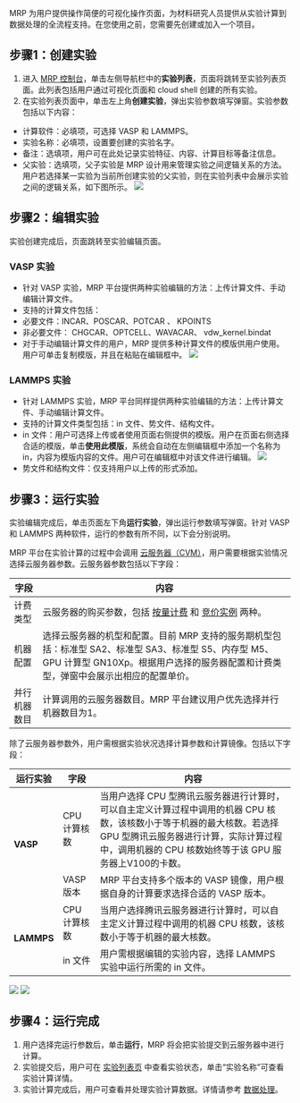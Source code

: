MRP 为用户提供操作简便的可视化操作页面，为材料研究人员提供从实验计算到数据处理的全流程支持。在您使用之前，您需要先创建或加入一个项目。


## 步骤1：创建实验
1. 进入 [MRP 控制台](https://console.cloud.tencent.com/mrp)，单击左侧导航栏中的**实验列表**，页面将跳转至实验列表页面。此列表包括用户通过可视化页面和 cloud shell 创建的所有实验。
2. 在实验列表页面中，单击左上角**创建实验**，弹出实验参数填写弹窗。实验参数包括以下内容：
 - 计算软件：必填项，可选择 VASP 和 LAMMPS。
 - 实验名称：必填项，设置要创建的实验名字。
 - 备注：选填项，用户可在此处记录实验特征、内容、计算目标等备注信息。
 - 父实验：选填项，父子实验是 MRP 设计用来管理实验之间逻辑关系的方法。用户若选择某一实验为当前所创建实验的父实验，则在实验列表中会展示实验之间的逻辑关系，如下图所示。
![](https://qcloudimg.tencent-cloud.cn/raw/0692336bb1e04c859702f0f73454c213.png) 

## 步骤2：编辑实验
实验创建完成后，页面跳转至实验编辑页面。

### VASP 实验
- 针对 VASP 实验，MRP 平台提供两种实验编辑的方法：上传计算文件、手动编辑计算文件。
- 支持的计算文件包括：
 - 必要文件：INCAR、POSCAR、POTCAR 、 KPOINTS
 - 非必要文件： CHGCAR、OPTCELL、WAVACAR、 vdw_kernel.bindat 
- 对于手动编辑计算文件的用户，MRP 提供多种计算文件的模版供用户使用。用户可单击复制模版，并且在粘贴在编辑框中。
![](https://qcloudimg.tencent-cloud.cn/raw/d85a873472f7e60c20f8d642a57b6275.png)

### LAMMPS 实验
- 针对 LAMMPS 实验，MRP 平台同样提供两种实验编辑的方法：上传计算文件、手动编辑计算文件。
- 支持的计算文件类型包括：in 文件、势文件、结构文件。
 - in 文件：用户可选择上传或者使用页面右侧提供的模版。用户在页面右侧选择合适的模版，单击**使用此模版**，系统会自动在左侧编辑框中添加一个名称为 in，内容为模版内容的文件。用户可在编辑框中对该文件进行编辑。
![](https://qcloudimg.tencent-cloud.cn/raw/f42a752e4810b36075f130f57f92875b.png)
 - 势文件和结构文件：仅支持用户以上传的形式添加。


## 步骤3：运行实验
实验编辑完成后，单击页面左下角**运行实验**，弹出运行参数填写弹窗。针对 VASP 和 LAMMPS 两种软件，运行的参数有所不同，以下会分别说明。

MRP 平台在实验计算的过程中会调用 [云服务器（CVM）](https://cloud.tencent.com/document/product/213)，用户需要根据实验情况选择云服务器参数。云服务器参数包括以下字段：

| **字段**| **内容** | 
|---------|---------|
| 计费类型 | 云服务器的购买参数，包括 [按量计费](https://cloud.tencent.com/document/product/213/2180) 和 [竞价实例](https://cloud.tencent.com/document/product/213/2180) 两种。 | 
| 机器配置 | 选择云服务器的机型和配置。目前 MRP 支持的服务期机型包括：标准型 SA2、标准型 SA3、标准型 S5、内存型 M5、GPU 计算型 GN10Xp。根据用户选择的服务器配置和计费类型，弹窗中会展示出相应的配置单价。 | 
| 并行机器数目| 计算调用的云服务器数目。MRP 平台建议用户优先选择并行机器数目为1。 | 

除了云服务器参数外，用户需根据实验状况选择计算参数和计算镜像。包括以下字段：

<table>
<thead>
<tr>
<th><strong>运行实验</strong></th>
<th><strong>字段</strong></th>
<th><strong>内容</strong></th>
</tr>
</thead>
<tbody><tr>
<td rowspan=2><strong> VASP</td>
<td>CPU 计算核数</td>
<td>当用户选择 CPU 型腾讯云服务器进行计算时，可以自主定义计算过程中调用的机器 CPU 核数，该核数小于等于机器的最大核数。若选择 GPU 型腾讯云服务器进行计算，实际计算过程中，调用机器的 CPU 核数始终等于该 GPU 服务器上V100的卡数。</td>
</tr>
<tr>
<td>VASP 版本</td>
<td>MRP 平台支持多个版本的 VASP 镜像，用户根据自身的计算要求选择合适的 VASP 版本。</td>
</tr>
<tr>
<td rowspan=2 ><strong> LAMMPS</td>
<td>CPU 计算核数</td>
<td>当用户选择腾讯云服务器进行计算时，可以自主定义计算过程中调用的机器 CPU 核数，该核数小于等于机器的最大核数。</td>
</tr>
<tr>

<td>in 文件</td>
<td>用户需根据编辑的实验内容，选择 LAMMPS 实验中运行所需的 in 文件。</td>
</tr>
</tbody></table>

![](https://qcloudimg.tencent-cloud.cn/raw/ce7cd23fe56eb61272c161470dc68613.png)
![](https://qcloudimg.tencent-cloud.cn/raw/fddb91880a43edb4fc50358e54bcdea4.png)

## 步骤4：运行完成
1. 用户选择完运行参数后，单击**运行**，MRP 将会把实验提交到云服务器中进行计算。
2. 实验提交后，用户可在 [实验列表页](https://console.cloud.tencent.com/mrp) 中查看实验状态，单击“实验名称”可查看实验计算详情。
3. 实验计算完成后，用户可查看并处理实验计算数据。详情请参考 [数据处理](https://cloud.tencent.com/document/product/1526/66698)。
